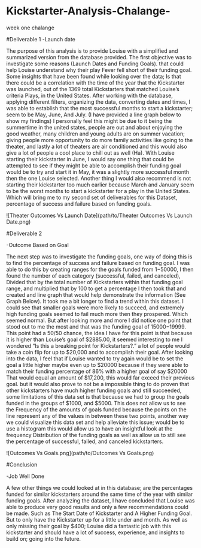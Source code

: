 # Kickstarter-Analysis-Chalange-
week one chalange 

#Deliverable 1
-Launch date

The purpose of this analysis is to provide Louise with a simplified and summarized version from the database provided. The first objective was to investigate some reasons (Launch Dates and Funding Goals). that could help Louise understand why their play Fever fell short of their funding goal. Some insights that have been found while looking over the data; Is that there could be a correlation with the time of the year that the Kickstarter was launched, out of the 1369 total Kickstarters that matched Louise’s criteria Plays, in the United States.  After working with the database, applying different filters, organizing the data, converting dates and times, I was able to establish that the most successful months to start a kickstarter; seem to be May, June, And July. (I have provided a line graph below to show my findings)  I personally feel this might be due to it being the summertime in the united states, people are out and about enjoying the good weather,  many children and young adults are on summer vacation; giving people more opportunity to do more family activities like going to the theater, and lastly a lot of theaters are air conditioned and this would also give a lot of people a cool place to chill out as well (Ha). With Louise starting their kickstarter in June, I would say one thing that could be attempted to see if they might be able to accomplish their funding goal would be to try and start it in May, it was a slightly more successful month then the one Louise selected. Another thing I would also recommend is not starting their kickstarter too much earlier because March and January seem to be the worst months to start a kickstarter for a play in the United States. Which will bring me to my second set of deliverables for this Dataset, percentage of success and failure based on funding goals.

![Theater Outcomes Vs Launch Date](path/to/Theater Outcomes Vs Launch Date.png)

#Deliverable 2

-Outcome Based on Goal

The next step was to investigate the funding goals, one way of doing this is to find the percentage of success and failure based on funding goal. I was able to do this by creating ranges for the goals funded from $1-$50000, I then found the number of each category (successful, failed, and canceled), Divided that by the total number of Kickstarters within that funding goal range, and multiplied that by 100 to get a percentage I then took that and created and line graph that would help demonstrate the information (See Graph Below). It took me a bit longer to find a trend within this dataset. I could see that smaller goals were more likely to succeed, and extremely high funding goals seemed to fail much more then they prospered. Which seemed normal. But after looking more and more I did notice one point that stood out to me the most and that was the funding goal of $15000-$19999. This point had a 50/50 chance, the idea I have for this point is that because it is higher than Louise’s goal of $2885.00, it seemed interesting to me I wondered “Is this a breaking point for Kickstarters?.” a lot of people would take a coin flip for up to $20,000 and to accomplish their goal. After looking into the data, I feel that if Louise wanted to try again would be to set the goal a little higher maybe even up to $20000 because if they were able to match their funding percentage of 86% with a higher goal of say $20000 That would equal an amount of $17,200, this would far exceed their previous goal. but it would also prove to not be a impossible thing to do proven that other kickstarters have much  higher funding goals and still succeeded, some limitations of this data set is that because we had to group the goals funded in the groups of $1000, and $5000. This does not allow us to see the Frequency of the amounts of goals funded because the points on the line represent any of the values in between these two points, another way we could visualize this data set and help alleviate this issue; would be to use a histogram this would allow us to have an insightful look at the frequency Distribution of the funding goals as well as allow us to still see the percentage of successful, failed, and canceled kickstarters. 

![Outcomes Vs Goals.png](path/to/Outcomes Vs Goals.png)

#Conclusion

-Job Well Done 

A few other things we could looked at in this database; are the percentages funded for similar kickstarters around the same time of the year with similar funding goals. After analyzing the dataset, I have concluded that Louise was able to produce very good results and only a few recommendations could be made. Such as The Start Date of Kickstarter and A Higher Funding Goal. But to only have the Kickstarter up for a little under and month. As well as only missing their goal by $400; Louise did a fantastic job with this kickstarter and should have a lot of success, experience, and insights to build on; going into the future.  
